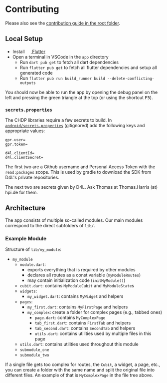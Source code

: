 # Contributing

Please also see the [contribution guide in the root folder](../CONTRIBUTING.md).

## Local Setup

- Install [<img
  src="https://user-images.githubusercontent.com/82543715/142913349-54aafb75-8938-4299-b308-ecd2c4a226e7.png"
  width="16" height="16"> Flutter](https://flutter.dev/docs/get-started/install)
- Open a terminal in VSCode in the `app` directory
  - Run `dart pub get` to fetch all dart dependencies
  - Run `flutter pub get` to fetch all flutter dependencies and setup all
    generated code
  - Run `flutter pub run build_runner build --delete-conflicting-outputs`

You should now be able to run the app by opening the debug panel on the left and
pressing the green triangle at the top (or using the shortcut <kbd>F5</kbd>).

### `secrets.properties`

The CHDP libraries require a few secrets to build. In 
[`android/secrets.properties`](android/secrets.properties) (gitignored) add the following keys
and appropriate values:

```properties
gpr.user=
gpr.token=

d4l.clientId=
d4l.clientSecret=
```

The first two are a Github username and Personal Access Token with the `read:packages` scope. This
is used by gradle to download the SDK from D4L's private repositories.

The next two are secrets given by D4L.  Ask Thomas at Thomas.Harris (at) hpi.de for them.

## Architecture

The app consists of multiple so-called modules. Our main modules correspond to
the direct subfolders of `lib/`.

### Example Module

Structure of `lib/my_module`:

- `my_module`
  - `module.dart`:
    - exports everything that is required by other modules
    - declares all routes as a const variable (`myModuleRoutes`)
    - may contain initialization code (`initMyModule()`)
  - `cubit.dart`: contains `MyModuleCubit` and `MyModuleState`s
  - `widgets`:
    - `my_widget.dart`: contains `MyWidget` and helpers
  - `pages`:
    - `my_first.dart`: contains `MyFirstPage` and helpers
    - `my_complex`: create a folder for complex pages (e.g., tabbed ones)
      - `page.dart`: contains `MyComplexPage`
      - `tab_first.dart`: contains `FirstTab` and helpers
      - `tab_second.dart`: contains `SecondTab` and helpers
      - `utils.dart`: contains utilities used by multiple files in this page
  - `utils.dart`: contains utilities used throughout this module
  - `submodule_one`
  - `submodule_two`

If a single file gets too complex for routes, the `Cubit`, a widget, a page,
etc., you can create a folder with the same name and split the original file
into different files. An example of that is `MyComplexPage` in the file tree
above.
